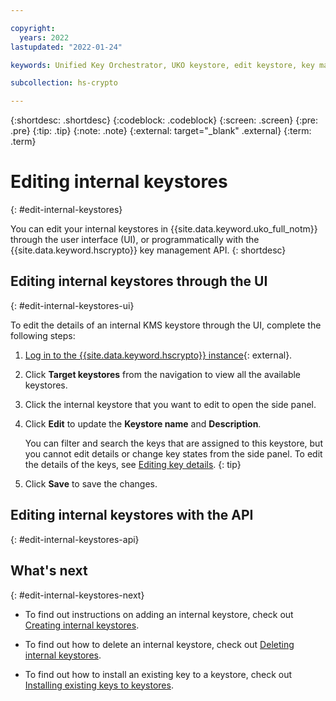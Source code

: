 ```yaml
---

copyright:
  years: 2022
lastupdated: "2022-01-24"

keywords: Unified Key Orchestrator, UKO keystore, edit keystore, key management, internal keystore, KMS keystore

subcollection: hs-crypto

---
```


{:shortdesc: .shortdesc}
{:codeblock: .codeblock}
{:screen: .screen}
{:pre: .pre}
{:tip: .tip}
{:note: .note}
{:external: target="_blank" .external}
{:term: .term}


# Editing internal keystores
{: #edit-internal-keystores}

You can edit your internal keystores in {{site.data.keyword.uko_full_notm}} through the user interface (UI), or programmatically with the {{site.data.keyword.hscrypto}} key management API.
{: shortdesc}

## Editing internal keystores through the UI
{: #edit-internal-keystores-ui}

To edit the details of an internal KMS keystore through the UI, complete the following steps:

1. [Log in to the {{site.data.keyword.hscrypto}} instance](https://cloud.ibm.com/login){: external}.
2. Click **Target keystores** from the navigation to view all the available keystores.
3. Click the internal keystore that you want to edit to open the side panel.
4. Click **Edit** to update the **Keystore name** and **Description**. 
   
   You can filter and search the keys that are assigned to this keystore, but you cannot edit details or change key states from the side panel. To edit the details of the keys, see [Editing key details](/docs/hs-crypto?topic=hs-crypto-edit-kms-keys).
   {: tip}

5. Click **Save** to save the changes.




## Editing internal keystores with the API
{: #edit-internal-keystores-api}






## What's next
{: #edit-internal-keystores-next}

- To find out instructions on adding an internal keystore, check out [Creating internal keystores](/docs/hs-crypto?topic=hs-crypto-create-internal-keystores).

- To find out how to delete an internal keystore, check out [Deleting internal keystores](/docs/hs-crypto?topic=hs-crypto-delete-internal-keystores).

- To find out how to install an existing key to a keystore, check out [Installing existing keys to keystores](/docs/hs-crypto?topic=hs-crypto-install-key-keystores).